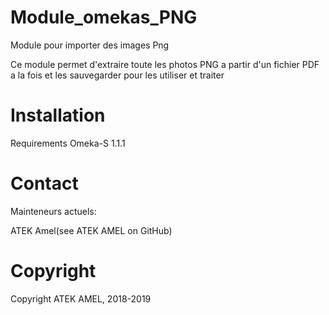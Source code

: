 # Module_omekas_PNG
Module pour importer des images Png 

Ce module permet d'extraire toute les photos PNG a partir d'un fichier PDF a la fois et les sauvegarder pour les utiliser et traiter 

# Installation

Requirements Omeka-S 1.1.1

# Contact

Mainteneurs actuels:

ATEK Amel(see ATEK AMEL on GitHub)

# Copyright


Copyright ATEK AMEL, 2018-2019
